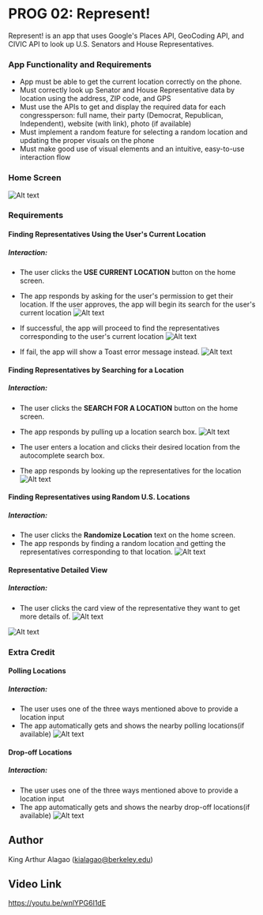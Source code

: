 # PROG 02: Represent!

Represent! is an app that uses Google's Places API, GeoCoding API, and CIVIC API to look up U.S. Senators and House Representatives.

### **App Functionality and Requirements**
- App must be able to get the current location correctly on the phone.
- Must correctly look up Senator and House Representative data by location using the address, ZIP code, and GPS
- Must use the APIs to get and display the required data for each congressperson: full name, their party (Democrat, Republican, Independent), website (with link), photo (if available)
- Must implement a random feature for selecting a random location and updating the proper visuals on the phone
- Must make good use of visual elements and an intuitive, easy-to-use interaction flow

### Home Screen
![Alt text](readme_images/home_screen.png)

### Requirements

#### Finding Representatives Using the User's Current Location

##### Interaction:
- The user clicks the **USE CURRENT LOCATION** button on the home screen.
- The app responds by asking for the user's permission to get their location. If the user approves, the app will begin its search for the user's current location
![Alt text](readme_images/current_location_btn_pressed.png)

- If successful, the app will proceed to find the representatives corresponding to the user's current location
![Alt text](readme_images/current_location_btn_success.png)

- If fail, the app will show a Toast error message instead.
![Alt text](readme_images/currentLocationFail.png)

#### Finding Representatives by Searching for a Location

##### Interaction:
- The user clicks the **SEARCH FOR A LOCATION** button on the home screen.
- The app responds by pulling up a location search box.
![Alt text](readme_images/search_box.png)

- The user enters a location and clicks their desired location from the autocomplete search box.
- The app responds by looking up the representatives for the location
![Alt text](readme_images/search_location_results.png)

#### Finding Representatives using Random U.S. Locations

##### Interaction:
- The user clicks the **Randomize Location** text on the home screen.
- The app responds by finding a random location and getting the representatives corresponding to that location.
![Alt text](readme_images/random_location_btn_pressed.png)

#### Representative Detailed View

##### Interaction:
- The user clicks the card view of the representative they want to get more details of.
![Alt text](readme_images/rep_detailed_view.png)

![Alt text](readme_images/rep_detailed_view2.png)

### Extra Credit

#### Polling Locations

##### Interaction:
- The user uses one of the three ways mentioned above to provide a location input
- The app automatically gets and shows the nearby polling locations(if available)
![Alt text](readme_images/polling_loc.png)

#### Drop-off Locations

##### Interaction:
- The user uses one of the three ways mentioned above to provide a location input
- The app automatically gets and shows the nearby drop-off locations(if available)
![Alt text](readme_images/drop_off_res.png)

## Author

King Arthur Alagao (kialagao@berkeley.edu)

## Video Link

https://youtu.be/wnlYPG6I1dE




